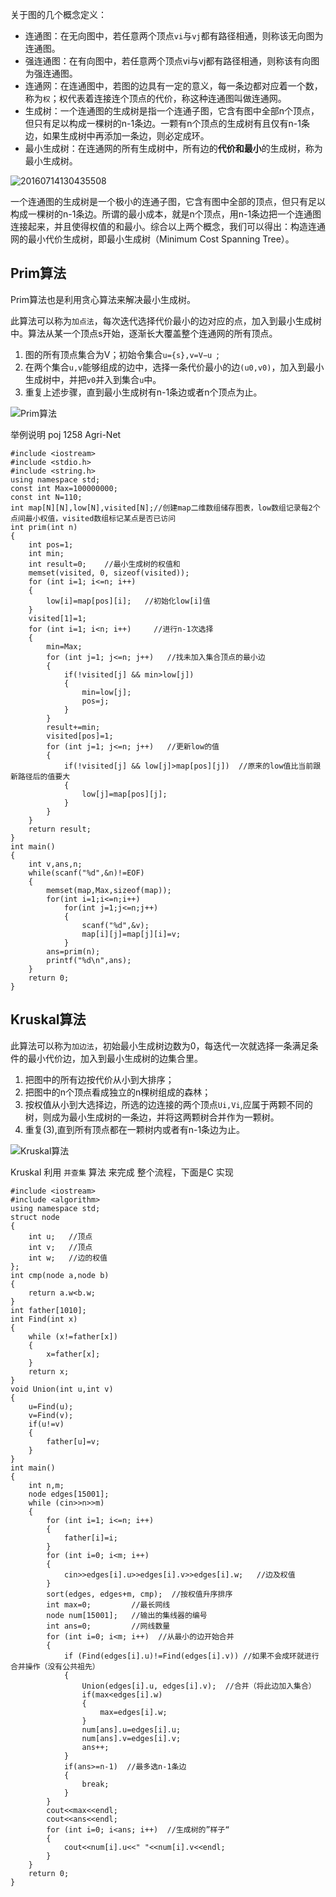 



关于图的几个概念定义：

- 连通图：在无向图中，若任意两个顶点`vi`与`vj`都有路径相通，则称该无向图为连通图。
- 强连通图：在有向图中，若任意两个顶点vi与vj都有路径相通，则称该有向图为强连通图。
- 连通网：在连通图中，若图的边具有一定的意义，每一条边都对应着一个数，称为`权`；权代表着连接连个顶点的代价，称这种连通图叫做连通网。
- 生成树：一个连通图的生成树是指一个连通子图，它含有图中全部n个顶点，但只有足以构成一棵树的n-1条边。一颗有n个顶点的生成树有且仅有n-1条边，如果生成树中再添加一条边，则必定成环。
- 最小生成树：在连通网的所有生成树中，所有边的**代价和最小**的生成树，称为最小生成树。 

![20160714130435508](http://img.blog.ztgreat.cn/document/algorithm/20160714130435508.png)



一个连通图的生成树是一个极小的连通子图，它含有图中全部的顶点，但只有足以构成一棵树的n-1条边。所谓的最小成本，就是n个顶点，用n-1条边把一个连通图连接起来，并且使得权值的和最小。综合以上两个概念，我们可以得出：构造连通网的最小代价生成树，即最小生成树（Minimum Cost Spanning Tree）。



## Prim算法


Prim算法也是利用贪心算法来解决最小生成树。

此算法可以称为`加点法`，每次迭代选择代价最小的边对应的点，加入到最小生成树中。算法从某一个顶点s开始，逐渐长大覆盖整个连通网的所有顶点。

1. 图的所有顶点集合为V；初始令集合`u={s},v=V−u `;
2. 在两个集合`u,v`能够组成的边中，选择一条代价最小的边`(u0,v0)`，加入到最小生成树中，并把`v0`并入到集合`u`中。
3. 重复上述步骤，直到最小生成树有n-1条边或者n个顶点为止。

![Prim算法](http://img.blog.ztgreat.cn/document/algorithm/20160714161107576.png)

举例说明 poj 1258 Agri-Net

```
#include <iostream>
#include <stdio.h>
#include <string.h>
using namespace std;
const int Max=100000000;
const int N=110;
int map[N][N],low[N],visited[N];//创建map二维数组储存图表，low数组记录每2个点间最小权值，visited数组标记某点是否已访问
int prim(int n)
{
    int pos=1;
    int min;
    int result=0;    //最小生成树的权值和
    memset(visited, 0, sizeof(visited));
    for (int i=1; i<=n; i++)
    {
        low[i]=map[pos][i];   //初始化low[i]值
    }
    visited[1]=1;
    for (int i=1; i<n; i++)     //进行n-1次选择
    {
        min=Max;
        for (int j=1; j<=n; j++)   //找未加入集合顶点的最小边
        {
            if(!visited[j] && min>low[j])
            {
                min=low[j];
                pos=j;
            }
        }
        result+=min;
        visited[pos]=1;
        for (int j=1; j<=n; j++)   //更新low的值
        {
            if(!visited[j] && low[j]>map[pos][j])  //原来的low值比当前跟新路径后的值要大
            {
                low[j]=map[pos][j];
            }
        }
    }
    return result;
}
int main()
{
    int v,ans,n;
    while(scanf("%d",&n)!=EOF)
    {
        memset(map,Max,sizeof(map));
        for(int i=1;i<=n;i++)
            for(int j=1;j<=n;j++)
            {
                scanf("%d",&v);
                map[i][j]=map[j][i]=v;
            }
        ans=prim(n);
        printf("%d\n",ans);
    }
    return 0;
}
```

## Kruskal算法

此算法可以称为`加边法`，初始最小生成树边数为0，每迭代一次就选择一条满足条件的最小代价边，加入到最小生成树的边集合里。 
1. 把图中的所有边按代价从小到大排序； 
2. 把图中的n个顶点看成独立的n棵树组成的森林； 
3. 按权值从小到大选择边，所选的边连接的两个顶点`Ui,Vi`,应属于两颗不同的树，则成为最小生成树的一条边，并将这两颗树合并作为一颗树。 
4. 重复(3),直到所有顶点都在一颗树内或者有n-1条边为止。

![Kruskal算法](http://img.blog.ztgreat.cn/document/algorithm/20160714144315409.png)



Kruskal 利用 `并查集` 算法 来完成 整个流程，下面是C 实现

```
#include <iostream>
#include <algorithm>
using namespace std;
struct node
{
    int u;   //顶点
    int v;   //顶点
    int w;   //边的权值
};
int cmp(node a,node b)
{
    return a.w<b.w;
}
int father[1010];
int Find(int x) 
{
    while (x!=father[x])
    {
        x=father[x];
    }
    return x;
}
void Union(int u,int v)
{
    u=Find(u);
    v=Find(v);
    if(u!=v)
    {
        father[u]=v;
    }
}
int main()
{
    int n,m;
    node edges[15001];
    while (cin>>n>>m)
    {
        for (int i=1; i<=n; i++)
        {
            father[i]=i;
        }
        for (int i=0; i<m; i++)
        {
            cin>>edges[i].u>>edges[i].v>>edges[i].w;   //边及权值
        }
        sort(edges, edges+m, cmp);  //按权值升序排序
        int max=0;         //最长网线
        node num[15001];   //输出的集线器的编号
        int ans=0;         //网线数量
        for (int i=0; i<m; i++)  //从最小的边开始合并
        {
            if (Find(edges[i].u)!=Find(edges[i].v)) //如果不会成环就进行合并操作（没有公共祖先）
            {
                Union(edges[i].u, edges[i].v);  //合并（将此边加入集合）
                if(max<edges[i].w)
                {
                    max=edges[i].w;
                }
                num[ans].u=edges[i].u;
                num[ans].v=edges[i].v;
                ans++;
            }
            if(ans>=n-1)  //最多选n-1条边
            {
                break;
            }
        }
        cout<<max<<endl;
        cout<<ans<<endl;
        for (int i=0; i<ans; i++)  //生成树的”样子“
        {
            cout<<num[i].u<<" "<<num[i].v<<endl;
        }
    }
    return 0;
}
```

